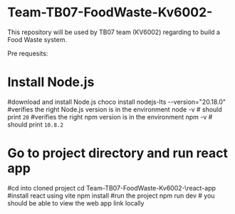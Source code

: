 # Team-TB07-FoodWaste-Kv6002-

This repository will be used by TB07 team (KV6002) regarding to build a Food Waste system.

Pre requesits:

# Install Node.js

#download and install Node.js
choco install nodejs-lts --version="20.18.0"
#verifies the right Node.js version is in the environment
node -v # should print `20`
#verifies the right npm version is in the environment
npm -v # should print `10.8.2`

# Go to project directory and run react app

#cd into cloned project
cd Team-TB07-FoodWaste-Kv6002-\react-app
#install react using vite
npm install
#run the project
npm run dev # you should be able to view the web app link locally
